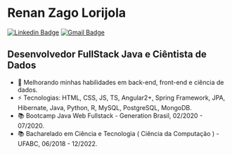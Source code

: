 

<!--
### Hi there 👋
**JhonDias98/JhonDias98** is a ✨ _special_ ✨ repository because its `README.md` (this file) appears on your GitHub profile.

Here are some ideas to get you started:

- 🔭 I’m currently working on ...
- 🌱 I’m currently learning ...
- 👯 I’m looking to collaborate on ...
- 🤔 I’m looking for help with ...
- 💬 Ask me about ...
- 📫 How to reach me: ...
- 😄 Pronouns: ...
- ⚡ Fun fact: ...
-->

# Renan Zago Lorijola
[![Linkedin Badge](https://img.shields.io/badge/-renanzagolorijola-blue?style=flat-square&logo=Linkedin&logoColor=white&link=https://www.linkedin.com/in/renanzagolorijola/)](https://www.linkedin.com/in/renanzagolorijola/)
[![Gmail Badge](https://img.shields.io/badge/-renanzago@gmail.com-c14438?style=flat-square&logo=Gmail&logoColor=white&link=mailto:renanzago@gmail.com)](mailto:renanzago@gmail.com)

## Desenvolvedor FullStack Java e Ciêntista de Dados

- 🌱 Melhorando minhas habilidades em back-end, front-end e ciência de dados.
- ⚡ Tecnologias: HTML, CSS, JS, TS, Angular2+, Spring Framework, JPA, Hibernate, Java, Python, R, MySQL, PostgreSQL, MongoDB.
- 📚 Bootcamp Java Web Fullstack - Generation Brasil, 02/2020 - 07/2020.
- 📚 Bacharelado em Ciência e Tecnologia ( Ciência da Computação ) - UFABC, 06/2018 - 12/2022.